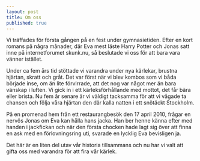 ```yaml
---
layout: post
title: Om oss
published: true
---
```


Vi träffades för första gången på en fest under gymnasietiden. Efter en kort romans på några månader, där Eva mest läste Harry Potter och Jonas satt inne på internetforumet skunk.nu, så beslutade vi oss för att bara vara vänner istället.

Under ca fem års tid stöttade vi varandra under nya kärlekar, brustna hjärtan, skratt och gråt. Det var först när vi blev kombos som vi båda började inse, om än lite förvirrade, att det nog var något mer än bara vänskap i luften. Vi gick in i ett kärleksförhållande med mottot, det får bära eller brista. Nu fem år senare är vi väldigt tacksamma för att vi vågade ta chansen och följa våra hjärtan den där kalla natten i ett snötäckt Stockholm.

På en promenad hem från ett restaurangbesök den 17 april 2010, frågar en nervös Jonas om Eva kan hålla hans jacka. Han ber henne känna efter med handen i jackfickan och när den första chocken hade lagt sig över att finna en ask med en förlovningsring uti, svarade en lycklig Eva bevisligen ja. 

Det här är en liten del utav vår historia tillsammans och nu har vi valt att gifta oss med varandra för att fira vår kärlek. 